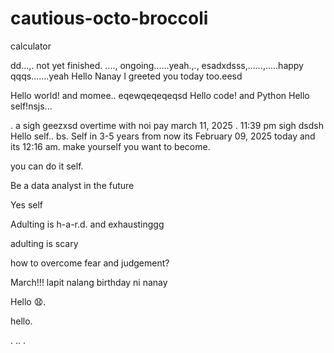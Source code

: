 # cautious-octo-broccoli
calculator 

dd...,.
not yet finished. ....,
ongoing......yeah.,.,
esadxdsss,......,.....happy
qqqs.......yeah
Hello Nanay I greeted you today too.eesd

Hello world! and momee..
eqewqeqeqeqsd
Hello code! and Python
Hello self!nsjs...
 
.
a sigh geezxsd
overtime with noi pay march 11, 2025 . 11:39 pm sigh
dsdsh
Hello self..
bs.
Self in 3-5 years from now its February 09, 2025 today and its 12:16 am. make yourself you want to become.

you can do it self.

Be a data analyst in the future

Yes self

Adulting is h-a-r.d. and exhaustinggg

adulting is scary 

how to overcome fear and judgement?


March!!! lapit nalang birthday ni nanay

Hello 😧.

hello.

. .. .
<!-- This will be a calculator not yet finish and its ongoing. 


Ongoing calculator program

octo octo

hello

hellooo

Feb 19, 2025 health link, city hall, baranggay hall at 1 pm police station
.

go forward 
